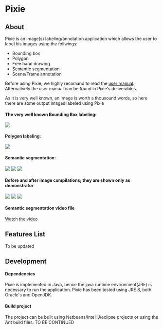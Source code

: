 # Pixie
## About
Pixie is an image(s) labeling/annotation application which allows the user to label his images using the follwings:
- Bounding box
- Polygon
- Free hand drawing
- Semantic segmentation
- Scene/Frame annotation

Before using Pixie, we highly recomand to read the [user manual](https://github.com/buni-rock/Pixie/wiki/User-Manual). Alternatively the user manual can be found in Pixie's deliverables.

As it is very well known, an image is worth a thousound words, so here there are some output images labeled using Pixie

#### The very well known Bounding Box labeling:
![](https://github.com/buni-rock/Pixie/blob/master/demo/BBox1.png)

#### Polygon labeling:
![](https://github.com/buni-rock/Pixie/blob/master/demo/Polygon.PNG)

#### Semantic segmentation:
![](https://github.com/buni-rock/Pixie/blob/master/demo/Animals1.png)
![](https://github.com/buni-rock/Pixie/blob/master/demo/Pedestrians3.jpg)
![](https://github.com/buni-rock/Pixie/blob/master/demo/Pedestrians.png)

#### Before and after image compilations; they are shown only as demonstrator
![](https://github.com/buni-rock/Pixie/blob/master/demo/BeforeAfter_Animals.jpg)
![](https://github.com/buni-rock/Pixie/blob/master/demo/BeforeAfter_Tesla_Cam.PNG)
![](https://github.com/buni-rock/Pixie/blob/master/demo/BeforeAfter_flowers.PNG)

#### Semantic segmentation video file
[Watch the video](https://annotate.zone/img/Highway.mp4)

## Features List
To be updated

## Development
#### Dependencies
Pixie is implemented in Java, hence the java runtime environment(JRE) is necessary to run the application. Pixie has been tested using JRE 8, both Oracle's and OpenJDK.

#### Build project
The project can be built using Netbeans/IntelliJ/eclipse projects or using the Ant build files. TO BE CONTINUED
